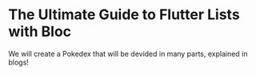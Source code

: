 # The Ultimate Guide to Flutter Lists with Bloc

We will create a Pokedex that will be devided in many parts, explained in blogs!
